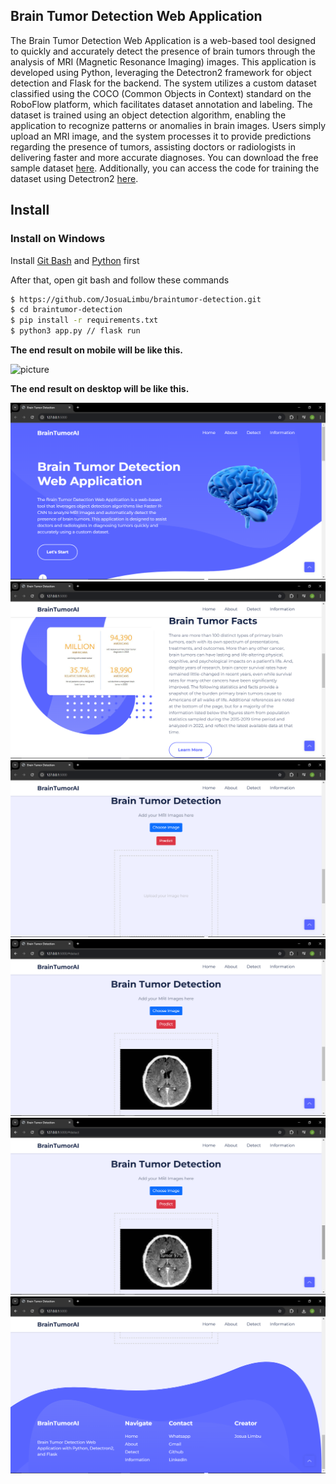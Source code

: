 ## Brain Tumor Detection Web Application

The Brain Tumor Detection Web Application is a web-based tool designed to quickly and accurately detect the presence of brain tumors through the analysis of MRI (Magnetic Resonance Imaging) images. This application is developed using Python, leveraging the Detectron2 framework for object detection and Flask for the backend. The system utilizes a custom dataset classified using the COCO (Common Objects in Context) standard on the RoboFlow platform, which facilitates dataset annotation and labeling. The dataset is trained using an object detection algorithm, enabling the application to recognize patterns or anomalies in brain images. Users simply upload an MRI image, and the system processes it to provide predictions regarding the presence of tumors, assisting doctors or radiologists in delivering faster and more accurate diagnoses. You can download the free sample dataset [here](https://bit.ly/Sampledataset_BrainTumor). Additionally, you can access the code for training the dataset using Detectron2 [here](https://colab.research.google.com/drive/10-3Uy2WMqbWTq0Z5XuDnOa3ctnNQECs7?usp=sharing).

## Install

### Install on Windows

Install [Git Bash](https://git-scm.com/downloads) and [Python](https://www.python.org/downloads/) first

After that, open git bash and follow these commands

```bash
$ https://github.com/JosuaLimbu/braintumor-detection.git
$ cd braintumor-detection
$ pip install -r requirements.txt
$ python3 app.py // flask run
```

**The end result on mobile will be like this.**

![picture](static/img/picture.png)

**The end result on desktop will be like this.**

![picture1](static/img/picture1.png)
![picture2](static/img/picture2.png)
![picture3](static/img/picture3.png)
![picture4](static/img/picture4.png)
![picture5](static/img/picture5.png)
![picture6](static/img/picture6.png)
